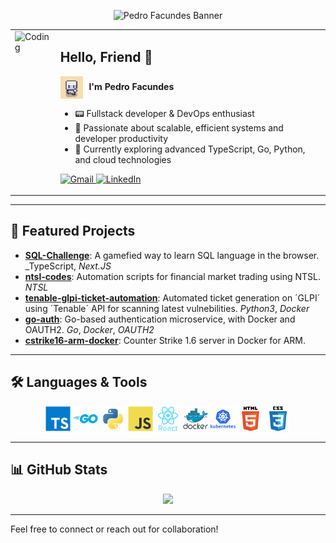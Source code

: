 <p align="center">
  <img src="https://readme-typing-svg.herokuapp.com?font=Fira+Code&size=28&duration=3000&pause=800&color=37B4F3&center=true&vCenter=true&width=800&lines=Pedro+Facundes;Fullstack+Dev+%7C+Automation+%7C+DevOps;Building+cool+things+with+Go%2C+TypeScript%2C+Python;" alt="Pedro Facundes Banner" />
</p>
<table align="center" width="100%">
  <tr>
    <td style="vertical-align: top; border: none;">
      <img src="https://media1.giphy.com/media/v1.Y2lkPTc5MGI3NjExeTJwZXJpd2IxZHMwazNvMzJhcnBpa2s0eWw5ODFvcDBuem12Ymh2YSZlcD12MV9pbnRlcm5hbF9naWZfYnlfaWQmY3Q9Zw/XlPwKH1xNgyjZ7bV7L/giphy.gif" alt="Coding" width="175"/>
    </td>
    <td style="vertical-align: top; border: none;">
      <h2>Hello, Friend 👋</h2>
      <p>
        <img height="36" width="36" src="png_to_gif.gif" alt="Webimon Character" style="vertical-align: middle; margin-right: 6px;"/>
        <b>I'm Pedro Facundes</b>
      </p>
      <ul>
        <li>📟 Fullstack developer & DevOps enthusiast</li>
        <li>🚀 Passionate about scalable, efficient systems and developer productivity</li>
        <li>🌱 Currently exploring advanced TypeScript, Go, Python, and cloud technologies</li>
      </ul>
      <p>
        <a href="mailto:pedro.f.facundes1@gmail.com">
          <img src="https://img.shields.io/badge/Gmail-D14836?style=for-the-badge&logo=gmail&logoColor=white" alt="Gmail"/>
        </a>
        <a href="https://www.linkedin.com/in/pedro-felipe-facundes/" target="_blank">
          <img src="https://img.shields.io/badge/LinkedIn-0077B5?style=for-the-badge&logo=linkedin&logoColor=white" alt="LinkedIn"/>
        </a>
      </p>
    </td>
  </tr>
</table>

---

## 🚩 Featured Projects

- [**SQL-Challenge**](https://github.com/FacundesPedro/SQL-Challenge): A gamefied way to learn SQL language in the browser. _TypeScript, _Next.JS_
- [**ntsl-codes**](https://github.com/FacundesPedro/ntsl-codes): Automation scripts for financial market trading using NTSL. _NTSL_
- [**tenable-glpi-ticket-automation**](https://github.com/FacundesPedro/tenable-glpi-ticket-automation): Automated ticket generation on ´GLPI´ using ´Tenable´ API for scanning latest vulnebilities. _Python3_, _Docker_
- [**go-auth**](https://github.com/FacundesPedro/go-auth): Go-based authentication microservice, with Docker and OAUTH2. _Go_, _Docker_, _OAUTH2_
- [**cstrike16-arm-docker**](https://github.com/FacundesPedro/cstrike16-arm-docker): Counter Strike 1.6 server in Docker for ARM.

---

## 🛠️ Languages & Tools

<p align="center">
  <img src="https://raw.githubusercontent.com/devicons/devicon/master/icons/typescript/typescript-original.svg" alt="TypeScript" width="40" height="40"/>
  <img src="https://raw.githubusercontent.com/devicons/devicon/master/icons/go/go-original-wordmark.svg" alt="Go" width="40" height="40"/>
  <img src="https://raw.githubusercontent.com/devicons/devicon/master/icons/python/python-original.svg" alt="Python" width="40" height="40"/>
  <img src="https://raw.githubusercontent.com/devicons/devicon/master/icons/javascript/javascript-original.svg" alt="JavaScript" width="40" height="40"/>
  <img src="https://raw.githubusercontent.com/devicons/devicon/master/icons/react/react-original-wordmark.svg" alt="React" width="40" height="40"/>
  <img src="https://raw.githubusercontent.com/devicons/devicon/master/icons/docker/docker-original-wordmark.svg" alt="Docker" width="40" height="40"/>
  <img src="https://raw.githubusercontent.com/devicons/devicon/master/icons/kubernetes/kubernetes-plain-wordmark.svg" alt="Kubernetes/K3s" width="40" height="40"/>
  <img src="https://raw.githubusercontent.com/devicons/devicon/master/icons/html5/html5-original-wordmark.svg" alt="HTML5" width="40" height="40"/>
  <img src="https://raw.githubusercontent.com/devicons/devicon/master/icons/css3/css3-original-wordmark.svg" alt="CSS3" width="40" height="40"/>
</p>

---

## 📊 GitHub Stats

<p align="center">
  <img src="https://github-readme-stats.vercel.app/api/top-langs/?username=FacundesPedro&layout=compact&langs_count=10&theme=dracula&hide_border=true&card_width=400"/>
</p>

---

Feel free to connect or reach out for collaboration!
